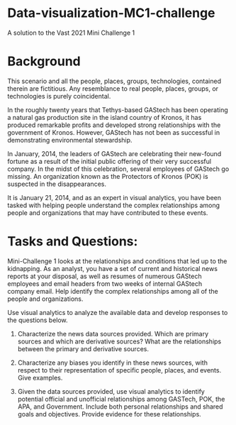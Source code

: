 # Data-visualization-MC1-challenge
A solution to the Vast 2021 Mini Challenge 1
# Background
This scenario and all the people, places, groups, technologies, contained therein are fictitious. Any resemblance to real people, places, groups, or technologies is purely coincidental.

In the roughly twenty years that Tethys-based GAStech has been operating a natural gas production site in the island country of Kronos, it has produced remarkable profits and developed strong relationships with the government of Kronos. However, GAStech has not been as successful in demonstrating environmental stewardship.

In January, 2014, the leaders of GAStech are celebrating their new-found fortune as a result of the initial public offering of their very successful company. In the midst of this celebration, several employees of GAStech go missing. An organization known as the Protectors of Kronos (POK) is suspected in the disappearances.

It is January 21, 2014, and as an expert in visual analytics, you have been tasked with helping people understand the complex relationships among people and organizations that may have contributed to these events.

# Tasks and Questions:
Mini-Challenge 1 looks at the relationships and conditions that led up to the kidnapping. As an analyst, you have a set of current and historical news reports at your disposal, as well as resumes of numerous GAStech employees and email headers from two weeks of internal GAStech company email. Help identify the complex relationships among all of the people and organizations.

Use visual analytics to analyze the available data and develop responses to the questions below.

1) Characterize the news data sources provided. Which are primary sources and which are derivative sources? What are the relationships between the primary and derivative sources.

2) Characterize any biases you identify in these news sources, with respect to their representation of specific people, places, and events. Give examples. 

3) Given the data sources provided, use visual analytics to identify potential official and unofficial relationships among GASTech, POK, the APA, and Government. Include both personal relationships and shared goals and objectives. Provide evidence for these relationships.
